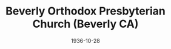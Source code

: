 ---
date: &id001 1936-10-28
end_date: null
location:
  address: Los Angeles
  city: Beverly
  state: CA
minister:
- end: 1939-01-01
  name: Donald Blackie
  start: 1936-10-28
  type: Pastor
- end: 1956-01-01
  name: Dwight Poundstone
  start: 1939-01-01
  type: Pastor
- end: 1962-01-01
  name: Arthur Olson
  start: 1957-01-01
  type: Pastor
- end: 1969-01-01
  name: Calvin Malcor
  start: 1963-01-01
  type: Pastor
- end: 1975-01-01
  name: Daniel Overduin
  start: 1969-01-01
  type: Pastor
- end: 1981-01-01
  name: Dennis Johnson
  start: 1976-01-01
  type: Pastor
- end: 1988-01-01
  name: Steven Larson
  start: 1982-01-01
  type: Pastor
- end: 2004-01-01
  name: Alan Pontier
  start: 1988-01-01
  type: Pastor
- end: 1987-01-01
  name: Josue Balderas
  start: 1982-01-01
  type: Associate Pastor
ministers:
- Donald Blackie
- Dwight Poundstone
- Arthur Olson
- Calvin Malcor
- Daniel Overduin
- Dennis Johnson
- Steven Larson
- Alan Pontier
- Josue Balderas
name: Beverly Orthodox Presbyterian Church
names:
- end: 2006-01-01
  name: Beverly Orthodox Presbyterian Church
  start: 1936-10-28
- end: 1937-07-19
  name: Gardens Tabernacle PCA
  start: 1936-10-28
origination_date: *id001
raw_data: "AR  Los Angeles\nBeverly Orthodox Presbyterian Church  (October 28, 1936\u2013\
  2006)\n(called Gardens Tabernacle PCA, October 28, 1936\u2013July 19, 1937)\nPastors:\
  \ Donald Blackie, 1936\u201339\nDwight Poundstone, 1939\u201356\nArthur Olson, 1957\u2013\
  62\nCalvin Malcor, 1963\u201369\nDaniel Overduin, 1969\u201375\nDennis Johnson,\
  \ 1976\u201381\nSteven Larson, 1982\u201388\nAlan Pontier, 1988\u20132004\nAssoc.\
  \ Pastor: Josue Balderas, 1982\u201387"
received_from:
- Gardens Tabernacle PCA
states:
- CA
status:
  active: false
  end_date: 2006-01-01
  reason: null
  received_from: null
  withdrawal_to: null
title: Beverly Orthodox Presbyterian Church (Beverly CA)
year_established:
- 1936

---